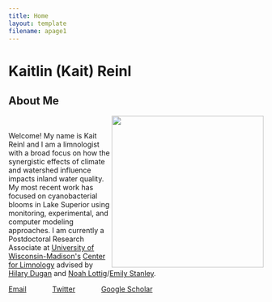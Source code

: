 ```yaml
---
title: Home
layout: template
filename: apage1
--- 
```


# Kaitlin (Kait) Reinl 

## About Me

<img align="right" src="https://user-images.githubusercontent.com/51453715/131366491-5906f6f8-ac70-4ca5-af20-6221259a3668.jpg" height=300>
<br clear="left"/>

Welcome! My name is Kait Reinl and I am a limnologist with a broad focus on how the synergistic effects of climate and watershed influence impacts inland water quality. My most recent work has focused on cyanobacterial blooms in Lake Superior using monitoring, experimental, and computer modeling approaches. I am currently a Postdoctoral Research Associate at [University of Wisconsin-Madison's](https://www.wisc.edu/) [Center for Limnology](https://limnology.wisc.edu/) advised by [Hilary Dugan](https://dugan.limnology.wisc.edu/) and [Noah Lottig](http://www.noahlottig.com/)/[Emily Stanley](https://stanley.limnology.wisc.edu/). 

[Email](kreinl@wisc.edu) &nbsp; &nbsp; &nbsp;&nbsp; &nbsp; &nbsp; &nbsp;[Twitter](https://twitter.com/kaitreinl)&nbsp; &nbsp; &nbsp;&nbsp; &nbsp; &nbsp; &nbsp; [Google Scholar](https://scholar.google.com/citations?user=oSaCqcEAAAAJ&hl=en)

